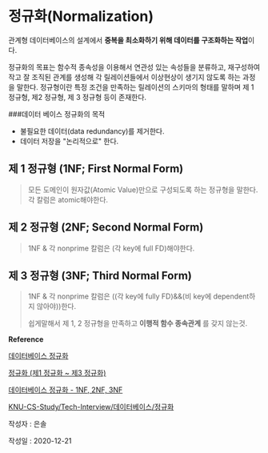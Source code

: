 # 정규화(Normalization)
관계형 데이터베이스의 설계에서 **중복을 최소화하기 위해 데이터를 구조화하는 작업**이다.

정규화의 목표는 함수적 종속성을 이용해서 연관성 있는 속성들을 분류하고, 재구성하여 작고 잘 조직된 관계를 생성해 각 릴레이션들에서 이상현상이 생기지 않도록 하는 과정을 말한다.
정규형이란 특정 조건을 만족하는 릴레이션의 스키마의 형태를 말하며 제 1 정규형, 제2 정규형, 제 3 정규형 등이 존재한다.

###데이터 베이스 정규화의 목적

- 불필요한 데이터(data redundancy)를 제거한다.
- 데이터 저장을 "논리적으로" 한다.

## 제 1 정규형 (1NF; First Normal Form)

> 모든 도메인이 원자값(Atomic Value)만으로 구성되도록 하는 정규형을 말한다.
> 각 칼럼은 atomic해야한다.
        
## 제 2 정규형 (2NF; Second Normal Form)
        
> 1NF & 각 nonprime 칼럼은 (각 key에 full FD)해야한다.
        
## 제 3 정규형 (3NF; Third Normal Form)
   
> 1NF & 각 nonprime 칼럼은 ((각 key에 fully FD)&&(비 key에 dependent하지 않아야))한다.
>
> 쉽게말해서 제 1, 2 정규형을 만족하고 **이행적 함수 종속관계** 를 갖지 않는것.
   
   
   
   
**Reference**

[데이터베이스 정규화](https://ko.wikipedia.org/wiki/%EB%8D%B0%EC%9D%B4%ED%84%B0%EB%B2%A0%EC%9D%B4%EC%8A%A4_%EC%A0%95%EA%B7%9C%ED%99%94)

[정규화 (제1 정규화 ~ 제3 정규화)](https://mr-dan.tistory.com/10)

[데이터베이스 정규화 - 1NF, 2NF, 3NF](https://yaboong.github.io/database/2018/03/09/database-normalization-1/)

[KNU-CS-Study/Tech-Interview/데이터베이스/정규화](https://github.com/KNU-CS-Study/Tech-Interview/tree/master/%EB%8D%B0%EC%9D%B4%ED%84%B0%EB%B2%A0%EC%9D%B4%EC%8A%A4/%EC%A0%95%EA%B7%9C%ED%99%94)

작성자 : 은솔

작성일 : 2020-12-21
